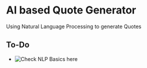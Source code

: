 # AI based Quote Generator 
Using Natural Language Processing to generate Quotes
  
## To-Do  
- ![Check NLP Basics here](https://realpython.com/nltk-nlp-python/)
